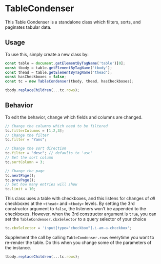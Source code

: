 # TableCondenser

This Table Condenser is a standalone class which filters, sorts, and paginates tabular data.

## Usage
To use this, simply create a new class by:
```javascript
const table = document.getElementByTagName('table')[0];
const tbody = table.getElementByTagName('tbody');
const thead = table.getElementByTagName('thead');
const hasCheckboxes = false;
const tc = new TableCondenser(tbody, thead, hasCheckboxes);

tbody.replaceChildren(...tc.rows);
```

## Behavior
To edit the behavior, change which fields and columns are changed.
```javascript
// Change the columns which need to be filtered
tc.filterColumns = [1,2,3];
// Change the filter
tc.filter = "Yans";

// Change the sort direction
tc.filter = "desc"; // defaults to 'asc'
// Set the sort column
tc.sortColumn = 3;

// Change the page
tc.nextPage();
tc.prevPage();
// Set how many entries will show
tc.limit = 10;
```

This class uses a table with checkboxes, and this listens for changes of *all* checkboxes at the `<thead>` and `<tbody>` levels.
By setting the 3rd constructor argument to `false`, the listeners won't be appended to the checkboxes.
However, when the 3rd constructor argument is `true`, you can set the `TableCondenser.cbxSelector` to a query selector of your choice
```javascript
tc.cbxSelector = 'input[type="checkbox"].i-am-a-checkbox';
```

Supplement the call by calling `TableCondenser.rows` everytime you want to re-render the table. Do this when you change some of the parameters of the instance.
```javascript
tbody.replaceChildren(...tc.rows);
```

